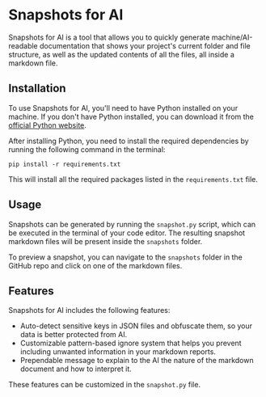 # Snapshots for AI

Snapshots for AI is a tool that allows you to quickly generate machine/AI-readable documentation that shows your project's current folder and file structure, as well as the updated contents of all the files, all inside a markdown file.

## Installation

To use Snapshots for AI, you'll need to have Python installed on your machine. If you don't have Python installed, you can download it from the [official Python website](https://www.python.org/downloads/).

After installing Python, you need to install the required dependencies by running the following command in the terminal:

`pip install -r requirements.txt`

This will install all the required packages listed in the `requirements.txt` file.

## Usage

Snapshots can be generated by running the `snapshot.py` script, which can be executed in the terminal of your code editor. The resulting snapshot markdown files will be present inside the `snapshots` folder.

To preview a snapshot, you can navigate to the `snapshots` folder in the GitHub repo and click on one of the markdown files.

## Features

Snapshots for AI includes the following features:

* Auto-detect sensitive keys in JSON files and obfuscate them, so your data is better protected from AI.
* Customizable pattern-based ignore system that helps you prevent including unwanted information in your markdown reports.
* Prependable message to explain to the AI the nature of the markdown document and how to interpret it.

These features can be customized in the `snapshot.py` file.